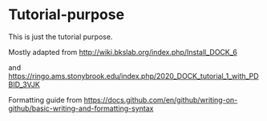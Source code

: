 # Tutorial-purpose

This is just the tutorial purpose.

Mostly adapted from http://wiki.bkslab.org/index.php/Install_DOCK_6

and https://ringo.ams.stonybrook.edu/index.php/2020_DOCK_tutorial_1_with_PDBID_3VJK

Formatting guide from https://docs.github.com/en/github/writing-on-github/basic-writing-and-formatting-syntax
